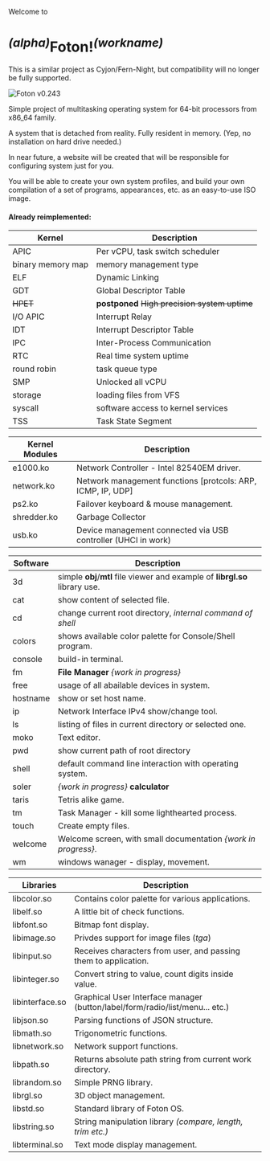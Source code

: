 Welcome to

# <sup>*(alpha)*</sup>Foton!<sup>*(workname)*</sup>

This is a similar project as Cyjon/Fern-Night, but compatibility will no longer be fully supported.

![Foton v0.243](https://blackdev.org/shot/foton-243.png)

Simple project of multitasking operating system for 64-bit processors from x86_64 family.

A system that is detached from reality. Fully resident in memory. (Yep, no installation on hard drive needed.)

In near future, a website will be created that will be responsible for configuring system just for you.

You will be able to create your own system profiles, and build your own compilation of a set of programs, appearances, etc. as an easy-to-use ISO image.

#### Already reimplemented:

|Kernel|Description|
|-|-|
|APIC|Per vCPU, task switch scheduler|
|binary memory map|memory management type|
|ELF|Dynamic Linking|
|GDT|Global Descriptor Table|
|~~HPET~~|**postponed** ~~High precision system uptime~~|
|I/O APIC|Interrupt Relay|
|IDT|Interrupt Descriptor Table|
|IPC|Inter-Process Communication|
|RTC|Real time system uptime|
|round robin|task queue type|
|SMP|Unlocked all vCPU|
|storage|loading files from VFS|
|syscall|software access to kernel services|
|TSS|Task State Segment|

|Kernel Modules|Description|
|-|-|
|e1000.ko|Network Controller - Intel 82540EM driver.|
|network.ko|Network management functions [protcols: ARP, ICMP, IP, UDP]|
|ps2.ko|Failover keyboard & mouse management.|
|shredder.ko|Garbage Collector|
|usb.ko|Device management connected via USB controller (UHCI in work)|

|Software|Description|
|-|-|
|3d|simple **obj**/**mtl** file viewer and example of **librgl.so** library use. |
|cat|show content of selected file.|
|cd|change current root directory, *internal command of shell*|
|colors|shows available color palette for Console/Shell program.|
|console|build-in terminal.|
|fm|**File Manager** *{work in progress}*|
|free|usage of all abailable devices in system.|
|hostname|show or set host name.|
|ip|Network Interface IPv4 show/change tool.|
|ls|listing of files in current directory or selected one.|
|moko|Text editor.|
|pwd|show current path of root directory|
|shell|default command line interaction with operating system.|
|soler|*{work in progress}* **calculator**|
|taris|Tetris alike game.|
|tm|Task Manager - kill some lighthearted process.|
|touch|Create empty files.|
|welcome|Welcome screen, with small documentation *{work in progress}*.|
|wm|windows wanager - display, movement.|


|Libraries|Description|
|-|-|
|libcolor.so|Contains color palette for various applications.|
|libelf.so|A little bit of check functions.|
|libfont.so|Bitmap font display.|
|libimage.so|Privdes support for image files (*tga*)|
|libinput.so|Receives characters from user, and passing them to application.|
|libinteger.so|Convert string to value, count digits inside value.|
|libinterface.so|Graphical User Interface manager (button/label/form/radio/list/menu... etc.)|
|libjson.so|Parsing functions of JSON structure.|
|libmath.so|Trigonometric functions.|
|libnetwork.so|Network support functions.|
|libpath.so|Returns absolute path string from current work directory.|
|librandom.so|Simple PRNG library.|
|librgl.so|3D object management.|
|libstd.so|Standard library of Foton OS.|
|libstring.so|String manipulation library *(compare, length, trim etc.)*|
|libterminal.so|Text mode display management.|
